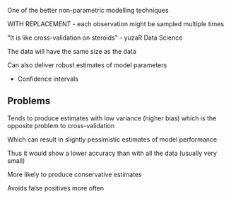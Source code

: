 ---
---

One of the better non-parametric modelling techniques

WITH REPLACEMENT - each observation might be sampled multiple times 

"It is like cross-validation on steroids" - yuzaR Data Science

The data will have the same size as the data

Can also deliver robust estimates of model parameters

* Confidence intervals

## Problems

Tends to produce estimates with low variance (higher bias) which is the opposite problem to cross-validation

Which can result in slightly pessimistic estimates of model performance

Thus it would show a lower accuracy than with all the data (usually very small)

More likely to produce conservative estimates

Avoids false positives more often
